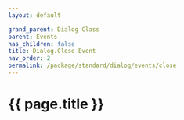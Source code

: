 ```yaml
---
layout: default

grand_parent: Dialog Class
parent: Events
has_children: false
title: Dialog.Close Event
nav_order: 2
permalink: /package/standard/dialog/events/close
---
```

# {{ page.title }}



